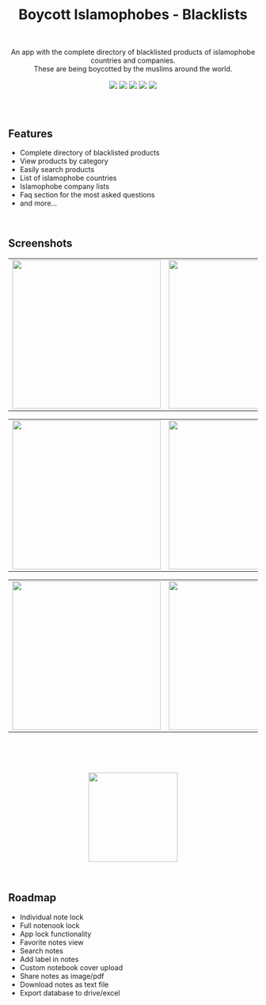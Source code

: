 

<h1 align="center">Boycott Islamophobes - Blacklists</h1>
</br>

<p align="center" > An app with the complete directory of blacklisted products of islamophobe countries and companies. </br> These are being boycotted by the muslims around the world.</p>


<div align="center">
<img align="center" src="https://img.shields.io/badge/Flutter-%2302569B.svg?style=flat"/>
<img align="center" src="https://img.shields.io/badge/-BLoC-blue?style=flat"/>
<img align="center" src="https://img.shields.io/badge/-Clean Architecture-2FA52F?style=flat"/>
<img align="center" src="https://img.shields.io/badge/-Firebase-F5820B?style=flat"/>
<img align="center" src="https://img.shields.io/badge/-Go Router-0B458B?style=flat"/>
</div>


</br></br>

## Features
- Complete directory of blacklisted products
- View products by category
- Easily search products
- List of islamophobe countries
- Islamophobe company lists
- Faq section for the most asked questions
- and more...

</br>

## Screenshots
<table align="center">
  <tr>
    <td><img src="https://www.notion.so/image/https%3A%2F%2Fs3-us-west-2.amazonaws.com%2Fsecure.notion-static.com%2Fa4822a6e-6a24-4a1d-905f-3ca898f1ba3b%2Fboycott-islamophobes_(1).png?table=block&id=529a0df5-5c28-4457-a6e5-088ed6a60be8&spaceId=3107c0c8-1d6e-462e-8ab2-26ba76caa796&width=2000&userId=73918c78-f0a6-467b-83c8-c747d80076b1&cache=v2" width=300 ></td>
    <td><img src="https://www.notion.so/image/https%3A%2F%2Fs3-us-west-2.amazonaws.com%2Fsecure.notion-static.com%2Fc1e31451-e678-4119-babe-0320da801dc6%2Fboycott-islamophobes_(2).png?table=block&id=7ad34263-c090-480a-8de9-cd843dc6dd34&spaceId=3107c0c8-1d6e-462e-8ab2-26ba76caa796&width=2000&userId=73918c78-f0a6-467b-83c8-c747d80076b1&cache=v2" width=300 ></td>
    <td><img src="https://www.notion.so/image/https%3A%2F%2Fs3-us-west-2.amazonaws.com%2Fsecure.notion-static.com%2F8754aced-70dd-4671-a8d4-49699e570827%2Fboycott-islamophobes_(3).png?table=block&id=cdc2b8d6-bcb5-4d8c-8b22-83d4d64a7d4e&spaceId=3107c0c8-1d6e-462e-8ab2-26ba76caa796&width=2000&userId=73918c78-f0a6-467b-83c8-c747d80076b1&cache=v2" width=300 ></td>
  </tr>
 </table>
<table align="center">

  <tr>
    <td><img src="https://www.notion.so/image/https%3A%2F%2Fs3-us-west-2.amazonaws.com%2Fsecure.notion-static.com%2F522d232c-f075-4bff-b077-09ef05329e75%2Fboycott-islamophobes_(4).png?table=block&id=9301e2a2-353d-4400-b6dc-b57f0f407947&spaceId=3107c0c8-1d6e-462e-8ab2-26ba76caa796&width=2000&userId=73918c78-f0a6-467b-83c8-c747d80076b1&cache=v2" width=300 ></td>
    <td><img src="https://www.notion.so/image/https%3A%2F%2Fs3-us-west-2.amazonaws.com%2Fsecure.notion-static.com%2Fe9a24c41-6f7a-4606-a874-abb1d5a3d943%2Fboycott-islamophobes_(5).png?table=block&id=a62e32f3-3151-47a8-99b5-42624c3f83cd&spaceId=3107c0c8-1d6e-462e-8ab2-26ba76caa796&width=2000&userId=73918c78-f0a6-467b-83c8-c747d80076b1&cache=v2" width=300 ></td>
    <td><img src="https://www.notion.so/image/https%3A%2F%2Fs3-us-west-2.amazonaws.com%2Fsecure.notion-static.com%2Fdc890479-8883-4a6b-9741-4c486086b32d%2Fboycott-islamophobes_(6).png?table=block&id=1faae3ba-c0cd-4944-bf63-0cb3697c5819&spaceId=3107c0c8-1d6e-462e-8ab2-26ba76caa796&width=2000&userId=73918c78-f0a6-467b-83c8-c747d80076b1&cache=v2" width=300 ></td>
  </tr>
 </table>
 <table align="center">
  <tr>
    <td><img src="https://www.notion.so/image/https%3A%2F%2Fs3-us-west-2.amazonaws.com%2Fsecure.notion-static.com%2Fc2f614f4-126f-44d0-b355-20f2cf303dea%2Fboycott-islamophobes_(7).png?table=block&id=7db00116-cc87-40fc-a3e5-b14a1c9e6dbe&spaceId=3107c0c8-1d6e-462e-8ab2-26ba76caa796&width=2000&userId=73918c78-f0a6-467b-83c8-c747d80076b1&cache=v2" width=300 ></td>
    <td><img src="https://www.notion.so/image/https%3A%2F%2Fs3-us-west-2.amazonaws.com%2Fsecure.notion-static.com%2F6d80930e-0f8f-4266-8f67-e005b372399c%2Fboycott-islamophobes_(8).png?table=block&id=443fddc7-5411-493c-8188-0b13a4bd14c2&spaceId=3107c0c8-1d6e-462e-8ab2-26ba76caa796&width=2000&userId=73918c78-f0a6-467b-83c8-c747d80076b1&cache=v2" width=300 ></td>
    <td><img src="https://www.notion.so/image/https%3A%2F%2Fs3-us-west-2.amazonaws.com%2Fsecure.notion-static.com%2F9e24e28a-21e2-4954-b997-b2c77397cb1c%2Fboycott-islamophobes_(9).png?table=block&id=01dea15e-d38a-4e9c-b715-4620ca2c70db&spaceId=3107c0c8-1d6e-462e-8ab2-26ba76caa796&width=2000&userId=73918c78-f0a6-467b-83c8-c747d80076b1&cache=v2" width=300 ></td>
  </tr>
 </table>

</br>
</br>
</br>

<p align="center">
  <a href="https://drive.google.com/drive/folders/1UP479KqnAZkXvCOoU8UuNToVUwO2gxyE?usp=sharing">
  <img width="180" src="https://www.notion.so/image/https%3A%2F%2Fs3-us-west-2.amazonaws.com%2Fsecure.notion-static.com%2Fee4cde11-e7d3-459c-ba63-b0ddb81c8eb7%2FScreenshot_112.png?id=54440bd0-85f6-4401-9fbf-566dc9619563&table=block&spaceId=3107c0c8-1d6e-462e-8ab2-26ba76caa796&width=2000&userId=73918c78-f0a6-467b-83c8-c747d80076b1&cache=v2">
  </a>
</p>

</br>

## Roadmap
- Individual note lock
- Full notenook lock
- App lock functionality
- Favorite notes view
- Search notes
- Add label in notes
- Custom notebook cover upload
- Share notes as image/pdf
- Download notes as text file
- Export database to drive/excel


</br>
